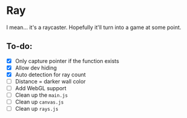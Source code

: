 # Ray

I mean... it's a raycaster. Hopefully it'll turn into a game at some point.

## To-do:

- [X] Only capture pointer if the function exists
- [X] Allow dev hiding
- [X] Auto detection for ray count
- [ ] Distance = darker wall color
- [ ] Add WebGL support
- [ ] Clean up the `main.js`
- [ ] Clean up `canvas.js`
- [ ] Clean up `rays.js`
